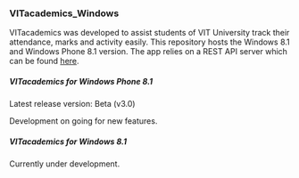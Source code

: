 ### VITacademics_Windows
VITacademics was developed to assist students of VIT University track their attendance, marks and activity easily. This repository hosts the Windows 8.1 and Windows Phone 8.1 version. The app relies on a REST API server which can be found [here](https://github.com/aneesh-neelam/VITacademics).

##### VITacademics for Windows Phone 8.1

Latest release version: Beta (v3.0)

Development on going for new features.

##### VITacademics for Windows 8.1
Currently under development.
